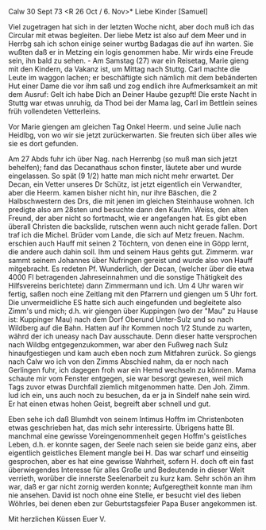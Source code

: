  Calw 30 Sept 73
 <R 26 Oct / 6. Nov>*
Liebe Kinder [Samuel]

Viel zugetragen hat sich in der letzten Woche nicht, aber doch muß ich das Circular mit etwas begleiten. Der liebe Metz ist also auf dem Meer und in Herrbg sah ich schon einige seiner wurtbg Badagas die auf ihn warten. Sie wußten daß er in Metzing ein logis genommen habe. Mir wirds eine Freude sein, ihn bald zu sehen. - Am Samstag (27) war ein Reisetag, Marie gieng mit den Kindern, da Vakanz ist, um Mittag nach Stuttg. Carl machte die Leute im waggon lachen; er beschäftigte sich nämlich mit dem bebänderten Hut einer Dame die vor ihm saß und zog endlich ihre Aufmerksamkeit an mit dem Ausruf: Gelt ich habe Dich an Deiner Haube gezupft! Die erste Nacht in Stuttg war etwas unruhig, da Thod bei der Mama lag, Carl im Bettlein seines früh vollendeten Vetterleins.

Vor Marie giengen am gleichen Tag Onkel Heerm. und seine Julie nach Heidlbg, von wo wir sie jetzt zurückerwarten. Sie freuten sich über alles wie sie es dort gefunden.

Am 27 Abds fuhr ich über Nag. nach Herrenbg (so muß man sich jetzt behelfen); fand das Decanathaus schon finster, läutete aber und wurde eingelassen. So spät (9 1/2) hatte man mich nicht mehr erwartet. Der Decan, ein Vetter unseres Dr Schütz, ist jetzt eigentlich ein Verwandter, aber die Heerm. kamen bisher nicht hin, nur ihre Bäschen, die 2 Halbschwestern des Drs, die mit jenen im gleichen Steinhause wohnen. Ich predigte also am 28sten und besuchte dann den Kaufm. Weiss, den alten Freund, der aber nicht so fortmacht, wie er angefangen hat. Es gibt eben überall Christen die backslide, rutschen wenn auch nicht gerade fallen. Dort traf ich die Michel. Brüder vom Lande, die sich auf Metz freuen. Nachm. erschien auch Hauff mit seinen 2 Töchtern, von denen eine in Göpp lernt, die andere auch dahin soll. Ihm und seinem Haus gehts gut. Zimmerm. war sammt seinem Johannes über Nufringen gereist und wurde also von Hauff mitgebracht. Es redeten Pf. Wunderlich, der Decan, (welcher über die etwa 4000 Fl betragenden Jahreseinnahmen und die sonstige Thätigkeit des Hilfsvereins berichtete) dann Zimmermann und ich. Um 4 Uhr waren wir fertig, saßen noch eine Zeitlang mit den Pfarrern und giengen um 5 Uhr fort. Die unvermeidliche ES hatte sich auch eingefunden und begleitete also Zimm's und mich; d.h. wir giengen über Kuppingen (wo der "Mau" zu Hause ist: Kuppinger Mau) nach dem Dorf Oberund Unter-Sulz und so nach Wildberg auf die Bahn. Hatten auf ihr Kommen noch 1/2 Stunde zu warten, währd der ich uneasy nach Dav ausschaute. Denn dieser hatte versprochen nach Wildbg entgegenzukommen, war aber den Fußweg nach Sulz hinaufgestiegen und kam auch eben noch zum Mitfahren zurück. So giengs nach Calw wo ich von den Zimms Abschied nahm, da er noch nach Gerlingen fuhr, ich dagegen froh war ein Hemd wechseln zu können. Mama schaute mir vom Fenster entgegen, sie war besorgt gewesen, weil mich Tags zuvor etwas Durchfall ziemlich mitgenommen hatte. Den Joh. Zimm. lud ich ein, uns auch noch zu besuchen, da er ja in Sindelf nahe sein wird. Er hat einen etwas hohen Geist, begreift aber schnell und gut.

Eben sehe ich daß Blumhdt von seinem Intimus Hoffm im Christenboten etwas geschrieben hat, das mich sehr interessirte. Übrigens hatte Bl. manchmal eine gewisse Voreingenommenheit gegen Hoffm's geistliches Leben, d.h. er konnte sagen, der Seele nach seien sie beide ganz eins, aber eigentlich geistliches Element mangle bei H. Das war scharf und einseitig gesprochen, aber es hat eine gewisse Wahrheit, sofern H. doch oft ein fast überwiegendes Interesse für alles Große und Bedeutende in dieser Welt verrieth, worüber die innerste Seelenarbeit zu kurz kam. Sehr schön an ihm war, daß er gar nicht zornig werden konnte; Aufgeregtheit konnte man ihm nie ansehen. 
David ist noch ohne eine Stelle, er besucht viel des lieben Wöhrles, bei denen eben zur Geburtstagsfeier Papa Buser angekommen ist.

 Mit herzlichen Küssen
 Euer V.
